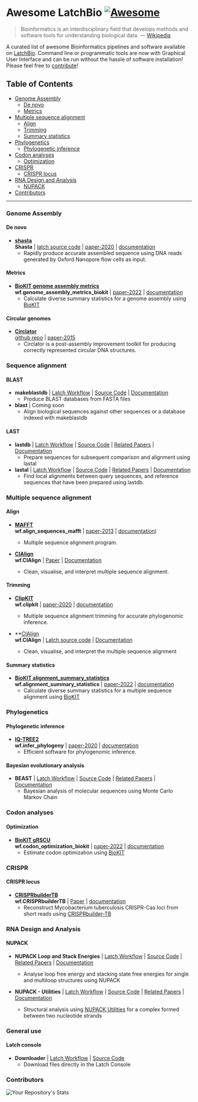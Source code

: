 # Awesome LatchBio [![Awesome](https://cdn.rawgit.com/sindresorhus/awesome/d7305f38d29fed78fa85652e3a63e154dd8e8829/media/badge.svg)](https://github.com/sindresorhus/awesome)

> Bioinformatics is an interdisciplinary field that develops methods and software tools for understanding biological data. — [Wikipedia](https://en.wikipedia.org/wiki/Bioinformatics)

A curated list of awesome Bioinformatics pipelines and software available on [LatchBio](https://console.latch.bio/explore). Command line or programmatic tools are now with Graphical User Interface and can be run without the hassle of software installation! Please feel free to [contribute](CONTRIBUTING.md)!

<!-- START doctoc generated TOC please keep comment here to allow auto update -->
<!-- DON'T EDIT THIS SECTION, INSTEAD RE-RUN doctoc TO UPDATE -->
## Table of Contents

- [Genome Assembly](#genome-assembly)
  - [De novo](#de-novo)
  - [Metrics](#metrics)
- [Multiple sequence alignment](#multiple-sequence-alignment)
  - [Align](#align)
  - [Trimming](#trimming)
  - [Summary statistics](#summary-statistics)
- [Phylogenetics](#phylogenetics)
  - [Phylogenetic inference](#phylogenetic-inference)
- [Codon analyses](#codon-analyses)
  - [Optimization](#optimization)
- [CRISPR](#crispr)
  - [CRISPR locus](#crispr-locus)
- [RNA Design and Analysis](#rna-design-and-analysis)
  - [NUPACK](#nupack)
- [Contributors](#contributors)

<!-- END doctoc generated TOC please keep comment here to allow auto update -->

---

### Genome Assembly

#### De novo

- **[shasta](https://github.com/chanzuckerberg/shasta)** 
  <br/>
  **Shasta** | [latch source code](https://github.com/nahid18/shasta) | [paper-2020](https://pubmed.ncbi.nlm.nih.gov/32686750) | [documentation](https://chanzuckerberg.github.io/shasta)
  - Rapidly produce accurate assembled sequence using DNA reads generated by Oxford Nanopore flow cells as input.

#### Metrics
- **[BioKIT genome assembly metrics](https://jlsteenwyk.com/BioKIT/)**
  <br/>
  **wf.genome_assembly_metrics_biokit** | [paper-2022](https://academic.oup.com/genetics/advance-article-abstract/doi/10.1093/genetics/iyac079/6583183) | [documentation](https://jlsteenwyk.com/BioKIT/)
  - Calculate diverse summary statistics for a genome assembly using [BioKIT](https://academic.oup.com/genetics/advance-article-abstract/doi/10.1093/genetics/iyac079/6583183) 
  
#### Circular genomes
- **[Circlator](https://console.latch.bio/explore/60347/info)**
  <br/>
  [github repo](https://github.com/matteobolner/latch_workflows) | [paper-2015](https://genomebiology.biomedcentral.com/articles/10.1186/s13059-015-0849-0)
   - Circlator is a post-assembly improvement toolkit for producing correctly represented circular DNA structures.

### Sequence alignment

#### BLAST
- **makeblastdb**
  | [Latch Workflow](https://console.latch.bio/explore/65929/info) | [Source Code](https://github.com/matteobolner/latch_workflows/tree/master/makeblastdb) | [Documentation](https://www.ncbi.nlm.nih.gov/books/NBK279670/)
  - Produce BLAST databases from FASTA files
- **blast**
  | Coming soon
  - Align biological sequences against other sequences or a database indexed with makeblastdb

#### LAST
- **lastdb**
  | [Latch Workflow](https://console.latch.bio/explore/64352/info) | [Source Code](https://github.com/matteobolner/latch_workflows/tree/master/lastdb) | [Related Papers](https://gitlab.com/mcfrith/last/-/blob/main/doc/last-papers.rst) | [Documentation](https://gitlab.com/mcfrith/last/-/tree/main)
  - Prepare sequences for subsequent comparison and alignment using lastal
- **lastal**
  | [Latch Workflow](https://console.latch.bio/explore/65242/info) | [Source Code](https://github.com/matteobolner/latch_workflows/tree/master/lastal) | [Related Papers](https://gitlab.com/mcfrith/last/-/blob/main/doc/last-papers.rst) | [Documentation](https://gitlab.com/mcfrith/last/-/tree/main)
  - Find local alignments between query sequences, and reference sequences that have been prepared using lastdb.

### Multiple sequence alignment

#### Align
- **[MAFFT](https://mafft.cbrc.jp/alignment/software/)**
  <br/>
  **wf.align_sequences_mafft** | [paper-2013](https://academic.oup.com/mbe/article/30/4/772/1073398) | [documentation](https://mafft.cbrc.jp/alignment/software/))
  - Multiple sequence alignment program.

- **[CIAlign](https://github.com/KatyBrown/CIAlign.git)**
  <br/>
  **wf.CIAlign** | [Paper](https://peerj.com/articles/12983/) | [Documentation](https://github.com/GeOdette/clalign.git)
  - Clean, visualise, and interpret multiple sequence alignment.

#### Trimming
- **[ClipKIT](https://github.com/JLSteenwyk/ClipKIT)** 
  <br/>
  **wf.clipkit** | [paper-2020](https://journals.plos.org/plosbiology/article?id=10.1371/journal.pbio.3001007) | [documentation](https://jlsteenwyk.com/ClipKIT/)
  - Multiple sequence alignment trimming for accurate phylogenomic inference.


- **[CIAlign](https://github.com/KatyBrown/CIAlign.git)
  <br/>
  **wf.CIAlign** | [Latch source code](https://github.com/GeOdette/clalign.git) | [Documentation](https://github.com/GeOdette/clalign.git)
  - Clean, visualise, and interpret the multiple sequence alignment

#### Summary statistics
- **[BioKIT alignment_summary_statistics](https://jlsteenwyk.com/BioKIT/)**
  <br/>
  **wf.alignment_summary_statistics** | [paper-2022](https://academic.oup.com/genetics/advance-article-abstract/doi/10.1093/genetics/iyac079/6583183) | [documentation](https://jlsteenwyk.com/BioKIT/)
  - Calculate diverse summary statistics for a multiple sequence alignment using [BioKIT](https://academic.oup.com/genetics/advance-article-abstract/doi/10.1093/genetics/iyac079/6583183)

### Phylogenetics

#### Phylogenetic inference
- **[IQ-TREE2](http://www.iqtree.org/doc/)** 
  <br/>
  **wf.infer_phylogeny** | [paper-2020](https://doi.org/10.1093/molbev/msaa015) | [documentation](http://www.iqtree.org/doc/)
  - Efficient software for phylogenomic inference.
#### Bayesian evolutionary analysis
- **BEAST**
  | [Latch Workflow](https://console.latch.bio/explore/62992/info) | [Source Code](https://github.com/matteobolner/latch_workflows/tree/master/beast) | [Related Papers](https://doi.org/10.1093/ve/vey016) | [Documentation](https://beast.community/)
  - Bayesian analysis of molecular sequences using Monte Carlo Markov Chain


### Codon analyses

#### Optimization
- **[BioKIT gRSCU](https://jlsteenwyk.com/BioKIT/)** 
  <br/>
  **wf.codon_optimization_biokit** | [paper-2022](https://academic.oup.com/genetics/advance-article-abstract/doi/10.1093/genetics/iyac079/6583183) | [documentation](https://jlsteenwyk.com/BioKIT/)
  - Estimate codon optimization using [BioKIT](https://academic.oup.com/genetics/advance-article-abstract/doi/10.1093/genetics/iyac079/6583183)

### CRISPR
#### CRISPR locus
- **[CRISPRbuilderTB](https://github.com/GeOdette/crisptb.git)**
  <br/>
  **wf.CRISPRbuilderTB** | [Paper](https://journals.plos.org/ploscompbiol/article?id=10.1371/journal.pcbi.1008500) | [documentation](https://github.com/GeOdette/crisptb.git)
  - Reconstruct Mycobacterium tuberculosis CRISPR-Cas loci from short reads using [CRISPRbuilder-TB](https://github.com/cguyeux/CRISPRbuilder-TB.git)

### RNA Design and Analysis
#### NUPACK
- **NUPACK Loop and Stack Energies**
  | [Latch Workflow](https://console.latch.bio/explore/62122/info) | [Source Code](https://github.com/beliveau-lab/NUPACK) | [Related Papers](https://docs.nupack.org/#citation) | [Documentation](https://docs.nupack.org/model/)
  - Analyse loop free energy and stacking state free energies for single and multiloop structures using NUPACK
 
- **NUPACK - Utilities**
  | [Latch Workflow](https://console.latch.bio/explore/62158/info) | [Source Code](https://github.com/beliveau-lab/NUPACK) | [Related Papers](https://docs.nupack.org/#citation) | [Documentation](https://docs.nupack.org/utilities/)
  - Structural analysis using [NUPACK Utilities](https://docs.nupack.org/utilities/) for a complex formed between two nucleotide strands

### General use
#### Latch console
- **Downloader** | [Latch Workflow](https://console.latch.bio/explore/61426/info) | [Source Code](https://github.com/matteobolner/latch_workflows/tree/master/downloader) 
  - Download files directly in the Latch Console

### Contributors
![Your Repository's Stats](https://contrib.rocks/image?repo=nahid18/Awesome-LatchBio)
